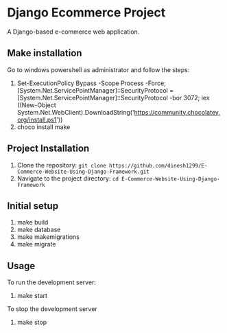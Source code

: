 # Django Ecommerce Project

A Django-based e-commerce web application.

## Make installation

Go to windows powershell as administrator and follow the steps:
1. Set-ExecutionPolicy Bypass -Scope Process -Force; [System.Net.ServicePointManager]::SecurityProtocol = [System.Net.ServicePointManager]::SecurityProtocol -bor 3072; iex ((New-Object System.Net.WebClient).DownloadString('https://community.chocolatey.org/install.ps1'))
2. choco install make

## Project Installation

1. Clone the repository: `git clone https://github.com/dinesh1299/E-Commerce-Website-Using-Django-Framework.git`
2. Navigate to the project directory: `cd E-Commerce-Website-Using-Django-Framework`

## Initial setup
1. make build
2. make database
3. make makemigrations
4. make migrate
   
## Usage

To run the development server:
1. make start

To stop the development server
1. make stop

